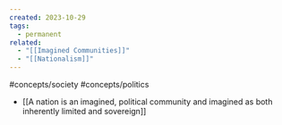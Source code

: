 ```yaml
---
created: 2023-10-29
tags:
  - permanent
related:
  - "[[Imagined Communities]]"
  - "[[Nationalism]]"
---
```

#concepts/society #concepts/politics

- [[A nation is an imagined, political community and imagined as both inherently limited and sovereign]]
